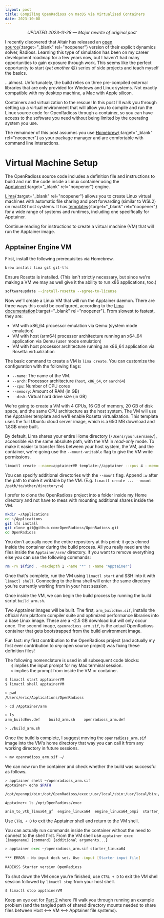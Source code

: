 ```yaml
---
layout: post
title: Compiling OpenRadioss on macOS via Virtualized Containers
date: 2023-10-08
---
```


<p align="center"><i>UPDATED 2023-11-28 &mdash; Major rewrite of original post</i></p>

I recently discovered that Altair has released an [open source](https://www.openradioss.org){:target="_blank" rel="noopener"} version of their explicit dynamics solver, Radioss. Learning this type of simulation has been on my career development roadmap for a few years now, but I haven't had many opportunities to gain exposure through work. This seems like the perfect opportunity to start (*yet another* &#128516;) series of side projects and teach myself the basics.

...almost. Unfortunately, the build relies on three pre-compiled external libraries that are only provided for Windows and Linux systems. Not exactly compatible with my desktop machine, a Mac with Apple silicon.

Containers and virtualization to the rescue! In this post I'll walk you through setting up a virtual environment that will allow you to compile and run the Linux source code for OpenRadioss through a container, so you can have access to the software you need without being limited by the operating system you use.

The remainder of this post assumes you use [Homebrew](https://brew.sh){:target="_blank" rel="noopener"} as your package manager and are comfortable with command line interactions.

# Virtual Machine Setup
The OpenRadioss source code includes a definition file and instructions to build and run the code inside a Linux container using the [Apptainer](https://github.com/OpenRadioss/OpenRadioss/blob/main/HOWTO.md#how-to-build-openradioss-on-linux-with-container-using-apptainer){:target="_blank" rel="noopener"} engine.

[Lima](https://lima-vm.io){:target="_blank" rel="noopener"} allows you to create Linux virtual machines with automatic file sharing and port forwarding (similar to WSL2) on macOS host systems. It has [templates](https://github.com/lima-vm/lima/blob/master/examples/README.md){:target="_blank" rel="noopener"} for a wide range of systems and runtimes, including one specifically for Apptainer.

Continue reading for instructions to create a virtual machine (VM) that will run the Apptainer image.

## Apptainer Engine VM
First, install the following prerequisites via Homebrew.

```zsh
brew install lima git git-lfs
```

Ensure Rosetta is installed. (This isn't strictly necessary, but since we're making a VM we may as well give it the ability to run x86 applications, too.)

```zsh
softwareupdate --install-rosetta --agree-to-license
```

Now we'll create a Linux VM that will run the Apptainer daemon. There are three ways this could be configured, according to the [Lima documentation](https://lima-vm.io/docs/config/multi-arch/){:target="_blank" rel="noopener"}. From slowest to fastest, they are:    
- VM with x86_64 processor emulation via Qemu (system mode emulation)
- VM with host (arm64) processor architecture running an x64_64 application via Qemu (user mode emulation)
- VM with host processor architecture running an x86_64 application via Rosetta virtualization

The basic command to create a VM is `lima create`. You can customize the configuration with the following flags:  
- `--name`: The name of the VM.
- `--arch`: Processor architecture (`host`, `x86_64`, or `aarch64`)
- `--cpu`: Number of CPU cores
- `--memory`: Amount of RAM (in GB)
- `--disk`: Virtual hard drive size (in GB)

We're going to create a VM with 4 CPUs, 16 GB of memory, 20 GB of disk space, and the same CPU architecture as the host system. The VM will use the Apptainer template and we'll enable Rosetta virtualization. This template uses the full Ubuntu cloud server image, which is a 650 MB download and 1.8GB once built.

By default, Lima shares your entire Home directory (`/Users/yourusername/`), accessible via the same absolute path, with the VM in <i>read-only</i> mode. To make it easier to transfer files between your host system, the VM, and the container, we're going use the `--mount-writable` flag to give the VM write permissions.

```zsh
limactl create --name=apptainerVM template://apptainer --cpus 4 --memory 16 --disk 20 --vm-type vz --rosetta --mount-writable
```

You can specify additional directories with the `--mount` flag. Append `:w` after the path to make it writable by the VM.  (E.g. `limactl create ... --mount /path/to/other/directory:w`)

I prefer to clone the OpenRadioss project into a folder inside my Home directory and not have to mess with mounting additional shares inside the VM.

```zsh
mkdir ~/Applications
cd ~/Applications
git lfs install
git clone git@github.com:OpenRadioss/OpenRadioss.git
cd OpenRadioss
```

You don't actually need the entire repository at this point; it gets cloned inside the container during the build process. All you really need are the files inside the `Apptainer/arm/` directory. If you want to remove everything else you can use the following commands:

```zsh
rm -rv $(find . -maxdepth 1 -name "*" ! -name "Apptainer")
```

Once that's complete, run the VM using `limactl start` and SSH into it with `limactl shell`. Connecting to the lima shell will enter the same directory you're currently working from in your host session.

Once inside the VM, we can begin the build process by running the build script `build_arm.sh`. 

Two Apptainer images will be built. The first, `arm_buildEnv.sif`, installs the official Arm platform compiler suite and optimized performance libraries into a base Linux image. These are a ~2.5 GB download but will only occur once. The second image, `openradioss_arm.sif`, is the actual OpenRadioss container that gets bootstrapped from the build environment image.

Fun fact: my first contribution to the OpenRadioss project (and actually my first ever contribution to <i>any</i> open source project) was fixing these definition files!

The following nomenclature is used in all subsequent code blocks:   
&nbsp;&nbsp;&nbsp;&nbsp; `$` implies the input prompt for my Mac terminal session.  
&nbsp;&nbsp;&nbsp;&nbsp; `>` implies the prompt from inside the VM or container.

```zsh
$ limactl start apptainerVM
$ limactl shell apptainerVM

> pwd
/Users/eric/Applications/OpenRadioss

> cd /Apptainer/arm

> ls
arm_buildEnv.def    build_arm.sh    openradioss_arm.def

> ./build_arm.sh
```

Once the build is complete, I suggest moving the `openradioss_arm.sif` image into the VM's home directory that way you can call it from any working directory in future sessions.

```zsh
> mv openradioss_arm.sif ~/
```

We can now run the container and check whether the build was successful as follows.

```zsh
> apptainer shell ~/openradioss_arm.sif
Apptainer> echo $PATH

/opt/openmpi/bin:/opt/OpenRadioss/exec:/usr/local/sbin:/usr/local/bin:/usr/sbin:/usr/bin:/sbin:/bin

Apptainer> ls /opt/OpenRadioss/exec

anim_to_vtk_linux64_gf  engine_linuxa64  engine_linuxa64_ompi  starter_linuxa64  th_to_csv_linux64_gf
```

Use `CTRL + D` to exit the Apptainer shell and return to the VM shell. 

You can actually run commands inside the container without the need to connect to the shell first. From the VM shell use `apptainer exec [imagename] [command] [additional arguments...]`

```zsh
> apptainer exec ~/openradioss_arm.sif starter_linuxa64
 
*** ERROR : No input deck set. Use -input [Starter input file] 
 
RADIOSS Starter version OpenRadioss

```

To shut down the VM once you're finished, use `CTRL + D` to exit the VM shell session followed by `limactl stop` from your host shell.

```zsh
$ limactl stop apptainerVM
```

Keep an eye out for [Part 2](/_posts/2023-11-28-openradioss-container-directory-sharing.md) where I'll walk you through running an example problem (and the tangled path of shared directory mounts needed to share files between Host <--> VM <--> Apptainer file systems).
